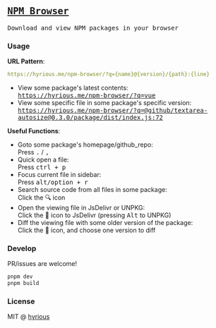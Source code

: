 ## [<samp>NPM Browser</samp>](https://hyrious.me/npm-browser)

<samp>Download and view NPM packages in your browser</samp>

### Usage

**URL Pattern**:

```yml
https://hyrious.me/npm-browser/?q={name}@{version}/{path}:{line}
```

- View some package's latest contents:\
  <samp>https://hyrious.me/npm-browser/?q=vue</samp>
- View some specific file in some package's specific version:\
  <samp>https://hyrious.me/npm-browser/?q=@github/textarea-autosize@0.3.0/package/dist/index.js:72</samp>

**Useful Functions**:
  
- Goto some package's homepage/github_repo:\
  Press <kbd>.</kbd> / <kbd>,</kbd>
- Quick open a file:\
  Press <kbd>ctrl + p</kbd>
- Focus current file in sidebar:\
  Press <kbd>alt/option + r</kbd>
- Search source code from all files in some package:\
  Click the :mag: icon
- Open the viewing file in JsDelivr or UNPKG:\
  Click the :link: icon to JsDelivr (pressing <kbd>Alt</kbd> to UNPKG)
- Diff the viewing file with some older version of the package:\
  Click the :page_facing_up: icon, and choose one version to diff

### Develop

PR/issues are welcome!

```bash
pnpm dev
pnpm build
```

### License

MIT @ [hyrious](https://github.com/hyrious)
